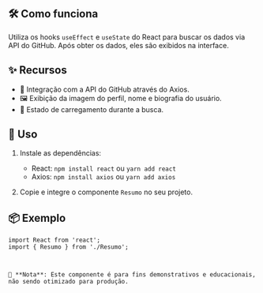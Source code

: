 
## 🛠 Como funciona

Utiliza os hooks `useEffect` e `useState` do React para buscar os dados via API do GitHub. Após obter os dados, eles são exibidos na interface.

## ✨ Recursos

- 📡 Integração com a API do GitHub através do Axios.
- 🖼 Exibição da imagem do perfil, nome e biografia do usuário.
- 🔄 Estado de carregamento durante a busca.

## 🚀 Uso

1. Instale as dependências:
   - React: `npm install react` ou `yarn add react`
   - Axios: `npm install axios` ou `yarn add axios`
   
2. Copie e integre o componente `Resumo` no seu projeto.

## 📦 Exemplo

```tsx
import React from 'react';
import { Resumo } from './Resumo';



🚫 **Nota**: Este componente é para fins demonstrativos e educacionais, não sendo otimizado para produção.

